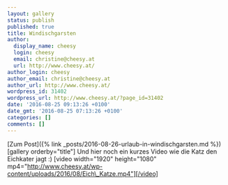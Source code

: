 ```yaml
---
layout: gallery
status: publish
published: true
title: Windischgarsten
author:
  display_name: cheesy
  login: cheesy
  email: christine@cheesy.at
  url: http://www.cheesy.at/
author_login: cheesy
author_email: christine@cheesy.at
author_url: http://www.cheesy.at/
wordpress_id: 31402
wordpress_url: http://www.cheesy.at/?page_id=31402
date: '2016-08-25 09:13:26 +0100'
date_gmt: '2016-08-25 07:13:26 +0100'
categories: []
comments: []
---
```


[Zum Post]({% link _posts/2016-08-26-urlaub-in-windischgarsten.md %})
[gallery orderby="title"]
Und hier noch ein kurzes Video wie die Katz den Eichkater jagt :)
[video width="1920" height="1080" mp4="http://www.cheesy.at/wp-content/uploads/2016/08/Eich\_Katze.mp4"][/video]
